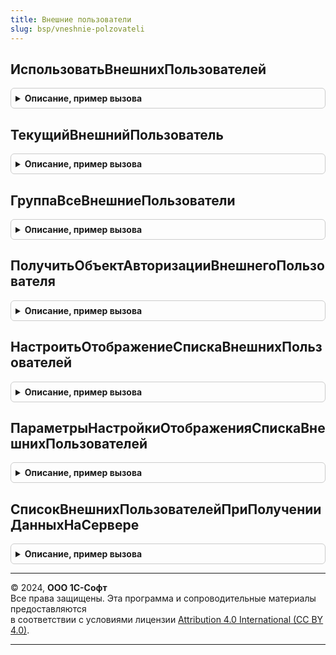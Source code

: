 ```yaml
---
title: Внешние пользователи
slug: bsp/vneshnie-polzovateli
---
```



## ИспользоватьВнешнихПользователей
<details style="margin: 1em 0; padding: 0.5em; border: 1px solid #ccc; border-radius: 6px;">

<summary style="font-weight: bold; cursor: pointer;">Описание, пример вызова</summary>

```bsl

// Возвращает признак того, что в приложение настроен доступ внешним пользователям
// (значение функциональной опции ИспользоватьВнешнихПользователей).
//
// Возвращаемое значение:
//  Булево - если Истина, внешние пользователи включены.
//
Функция ИспользоватьВнешнихПользователей() Экспорт
```

Пример вызова
```bsl
Результат = ВнешниеПользователи.ИспользоватьВнешнихПользователей() 
```
</details>

## ТекущийВнешнийПользователь
<details style="margin: 1em 0; padding: 0.5em; border: 1px solid #ccc; border-radius: 6px;">

<summary style="font-weight: bold; cursor: pointer;">Описание, пример вызова</summary>

```bsl

// Возвращает текущего внешнего пользователя.
// Рекомендуется использовать в коде, который поддерживает только внешних пользователей.
//
// Если вход в сеанс выполнил не внешний пользователь, тогда будет вызвано исключение.
//
// Возвращаемое значение:
//  СправочникСсылка.ВнешниеПользователи - внешний пользователь.
//
Функция ТекущийВнешнийПользователь() Экспорт
```

Пример вызова
```bsl
Результат = ВнешниеПользователи.ТекущийВнешнийПользователь() 
```
</details>

## ГруппаВсеВнешниеПользователи
<details style="margin: 1em 0; padding: 0.5em; border: 1px solid #ccc; border-radius: 6px;">

<summary style="font-weight: bold; cursor: pointer;">Описание, пример вызова</summary>

```bsl

// Возвращает ссылку на стандартную группу ВсеВнешниеПользователи.
//
// Возвращаемое значение:
//  СправочникСсылка.ГруппыВнешнихПользователей
//
Функция ГруппаВсеВнешниеПользователи() Экспорт
```

Пример вызова
```bsl
Результат = ВнешниеПользователи.ГруппаВсеВнешниеПользователи() 
```
</details>

## ПолучитьОбъектАвторизацииВнешнегоПользователя
<details style="margin: 1em 0; padding: 0.5em; border: 1px solid #ccc; border-radius: 6px;">

<summary style="font-weight: bold; cursor: pointer;">Описание, пример вызова</summary>

```bsl

// Возвращает ссылку на объект авторизации внешнего пользователя, полученный из информационной базы.
// Объект авторизации - это ссылка на объект информационной базы, используемый
// для связи с внешним пользователем, например: контрагент, физическое лицо и т.д.
//
// Параметры:
//  ВнешнийПользователь - Неопределено - вернуть для текущего внешнего пользователя.
//                      - СправочникСсылка.ВнешниеПользователи
//
// Возвращаемое значение:
//  ОпределяемыйТип.ВнешнийПользователь
//
Функция ПолучитьОбъектАвторизацииВнешнегоПользователя(ВнешнийПользователь = Неопределено) Экспорт
```

Пример вызова
```bsl
Результат = ВнешниеПользователи.ПолучитьОбъектАвторизацииВнешнегоПользователя(ВнешнийПользователь);
```
</details>

## НастроитьОтображениеСпискаВнешнихПользователей
<details style="margin: 1em 0; padding: 0.5em; border: 1px solid #ccc; border-radius: 6px;">

<summary style="font-weight: bold; cursor: pointer;">Описание, пример вызова</summary>

```bsl

// Используется для настройки отображения состояния внешних пользователей
// в списках справочников (партнеры, респонденты и др.), которые
// являются объектом авторизации в справочнике ВнешниеПользователи.
//
// Когда нет прав к справочнику ВнешниеПользователи или он не используется, тогда
// отключается видимость колонки ВнешнийДоступ и легенды ВнешнийДоступЛегенда.
//
// Параметры:
//  Форма - ФормаКлиентскогоПриложения
//  ДополнительныеПараметры - см. ПараметрыНастройкиОтображенияСпискаВнешнихПользователей
//
Процедура НастроитьОтображениеСпискаВнешнихПользователей(Форма, ДополнительныеПараметры = Неопределено) Экспорт
```

Пример вызова
```bsl
ВнешниеПользователи.НастроитьОтображениеСпискаВнешнихПользователей(Форма, ДополнительныеПараметры);
```
</details>

## ПараметрыНастройкиОтображенияСпискаВнешнихПользователей
<details style="margin: 1em 0; padding: 0.5em; border: 1px solid #ccc; border-radius: 6px;">

<summary style="font-weight: bold; cursor: pointer;">Описание, пример вызова</summary>

```bsl

// Конструктор дополнительных параметров процедуры НастроитьОтображениеСпискаВнешнихПользователей.
//
// Возвращаемое значение:
//  Структура:
//   * ИмяСписка        - Строка - имя реквизита формы с динамическим списком.
//   * ИмяПоля          - Строка - имя поля запроса динамического списка.
//   * ИмяЭлемента      - Строка - имя элемента формы колонки динамического списка.
//   * ИмяГруппыЛегенды - Строка - имя элемента формы, содержащую легенду состояний внешнего доступа.
//
Функция ПараметрыНастройкиОтображенияСпискаВнешнихПользователей() Экспорт
```

Пример вызова
```bsl
Результат = ВнешниеПользователи.ПараметрыНастройкиОтображенияСпискаВнешнихПользователей() 
```
</details>

## СписокВнешнихПользователейПриПолученииДанныхНаСервере
<details style="margin: 1em 0; padding: 0.5em; border: 1px solid #ccc; border-radius: 6px;">

<summary style="font-weight: bold; cursor: pointer;">Описание, пример вызова</summary>

```bsl

// Используется для заполнения значений поля состояния внешних пользователей
// в списках справочников (партнеры, респонденты и др.), которые
// являются объектом авторизации в справочнике ВнешниеПользователи.
//
// Вызов выполняется из события ПриПолученииДанныхНаСервере динамического списка
// справочника, при этом заполняется поле ВнешнийДоступ на основе данных поля Ссылка.
//
// Параметры:
//  ИмяЭлемента - Строка
//  Настройки - НастройкиКомпоновкиДанных
//  Строки - СтрокиДинамическогоСписка
//  ИмяПоля - Строка - имя поля номера картинки строк в динамическом списке.
//
Процедура СписокВнешнихПользователейПриПолученииДанныхНаСервере(ИмяЭлемента, Настройки, Строки, Экспорт
```

Пример вызова
```bsl
ВнешниеПользователи.СписокВнешнихПользователейПриПолученииДанныхНаСервере(ИмяЭлемента, Настройки, Строки, );
```
</details>

---

© 2024, **ООО 1С-Софт**  
Все права защищены. Эта программа и сопроводительные материалы предоставляются  
в соответствии с условиями лицензии [Attribution 4.0 International (CC BY 4.0)](https://creativecommons.org/licenses/by/4.0/legalcode).

---
